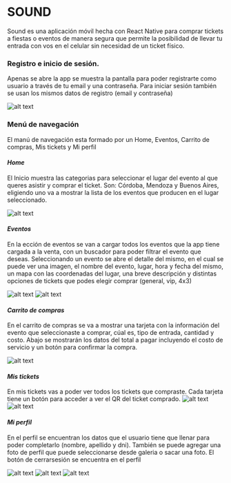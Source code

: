 # SOUND

Sound es una aplicación móvil hecha con React Native para comprar tickets a fiestas o eventos de manera segura que permite la posibilidad de llevar tu entrada con vos en el celular sin necesidad de un ticket físico. 

### Registro e inicio de sesión.

Apenas se abre la app se muestra la pantalla para poder registrarte como usuario a través de tu email y una contraseña.
Para iniciar sesión también se usan los mismos datos de registro (email y contraseña)

![alt text](Screenshot_1726884620.png)


### Menú de navegación

El manú de navegación esta formado por un Home, Eventos, Carrito de compras, Mis tickets y Mi perfil

#### *Home*

El Inicio muestra las categorias para seleccionar el lugar del evento al que queres asistir y comprar el ticket. Son: Córdoba, Mendoza y Buenos Aires, eligiendo uno va a mostrar la lista de los eventos que producen en el lugar seleccionado.

![alt text](Screenshot_1726884639.png)

#### *Eventos*

En la ección de eventos se van a cargar todos los eventos que la app tiene cargada a la venta, con un buscador para poder filtrar el evento que deseas.
Seleccionando un evento se abre el detalle del mismo, en el cual se puede ver una imagen, el nombre del evento, lugar, hora y fecha del mismo, un mapa con las coordenadas del lugar, una breve descripción y distintas opciones de tickets que podes elegir comprar (general, vip, 4x3)

![alt text](Screenshot_1726884823.png) ![alt text](Screenshot_1726889763.png)

#### *Carrito de compras*

En el carrito de compras se va a mostrar una tarjeta con la información del evento que seleccionaste a comprar, cúal es, tipo de entrada, cantidad y costo.
Abajo se mostrarán los datos del total a pagar incluyendo el costo de servicio y un botón para confirmar la compra.
 
![alt text](Screenshot_1726889625.png) 

#### *Mis tickets*

En mis tickets vas a poder ver todos los tickets que compraste. Cada tarjeta tiene un botón para acceder a ver el QR del ticket comprado.
![alt text](Screenshot_1726889634.png) ![alt text](Screenshot_1726889631.png)

#### *Mi perfil*

En el perfil se encuentran los datos que el usuario tiene que llenar para poder completarlo (nombre, apellido y dni). También se puede agregar una foto de perfil que puede seleccionarse desde galeria o sacar una foto. El botón de cerrarsesión se encuentra en el perfil

![alt text](Screenshot_1726884709.png) ![alt text](Screenshot_1726884812.png) ![alt text](Screenshot_1726884807.png)